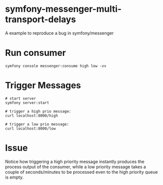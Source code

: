 # symfony-messenger-multi-transport-delays
A example to reproduce a bug in symfony/messenger

# Run consumer

```
symfony console messenger:consume high low -vv
```

# Trigger Messages

```
# start server
symfony server:start

# trigger a high prio message:
curl localhost:8000/high

# trigger a low prio message:
curl localhost:8000/low
```

# Issue

Notice how triggering a high priority message instantly produces the process output of the consumer, while a low priority message takes a couple of seconds/minutes to be processed even to the high priority queue is empty.
